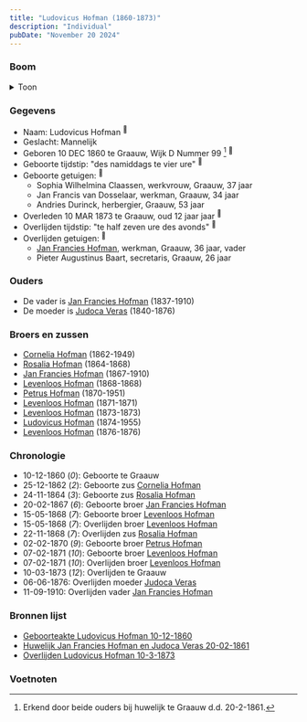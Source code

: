 ```yaml
---
title: "Ludovicus Hofman (1860-1873)"
description: "Individual"
pubDate: "November 20 2024"
---
```


### Boom
<details><summary>Toon</summary>

![test](https://www.plantuml.com/plantuml/svg/ZPBRQW8n48RlynI3NlHAs3KUMX7nqDssqXRfwLQooQZ1R299jYBYkpUUfONYLSBC_yzycKdNUMPzaIlYvb8lc6KvP8pFfzOKMWoCCXQyPTg556fFPb8WS6cvmlqTyuLVGOvvXjRjGywZHUDN2oGNLRbYpi6Q043VM87sOoRvNADpxNREfEvqW98D8JSmshLoPEye3Pc6D21mYGuUpIHdkWJCmLCKHRGEK4veMa_xeVHw8b693RHR6SjMuynuhx3LWVWMXhtNSD0cF5Z6YkM5rCqBfSPCYp6tnhdC1AIj9uRtP0JnNHmTFPiJKI4CP_25bhapIZEWfFs49lHVb5fqDKC3XfzRx6RZ3qAxjKGXf9u6MJM2DEa7NIFUqQI19gPGLd8wyojKoYm3qOOS1bQf71JaW7qE79mX45BL6YN7Ti_XnT-I5xyN43HmMjyLYuZWFXbiIQyVGl2yzDwsKw3dAP0kQX5-xGy0)
</details>

### Gegevens
- Naam: Ludovicus Hofman <sup><a href="../s00409/" style="text-decoration:none" title="Geboorteakte Ludovicus Hofman 10-12-1860">:link:</a></sup>
- Geslacht: Mannelijk
- Geboren 10 DEC 1860 te Graauw, Wijk D Nummer 99 [^1] <sup><a href="../s00409/" style="text-decoration:none" title="Geboorteakte Ludovicus Hofman 10-12-1860">:link:</a></sup>
- Geboorte tijdstip: "des namiddags te vier ure" <sup><a href="../s00409/" style="text-decoration:none" title="Geboorteakte Ludovicus Hofman 10-12-1860">:link:</a></sup>
- Geboorte getuigen: <sup><a href="../s00409/" style="text-decoration:none" title="Geboorteakte Ludovicus Hofman 10-12-1860">:link:</a></sup>
  - Sophia Wilhelmina Claassen, werkvrouw, Graauw, 37 jaar
  - Jan Francis van Dosselaar, werkman, Graauw, 34 jaar
  - Andries Durinck, herbergier, Graauw, 53 jaar
- Overleden 10 MAR 1873 te Graauw, oud 12 jaar jaar <sup><a href="../s00418/" style="text-decoration:none" title="Overlijden Ludovicus Hofman 10-3-1873">:link:</a></sup>
- Overlijden tijdstip: "te half zeven ure des avonds" <sup><a href="../s00418/" style="text-decoration:none" title="Overlijden Ludovicus Hofman 10-3-1873">:link:</a></sup>
- Overlijden getuigen: <sup><a href="../s00418/" style="text-decoration:none" title="Overlijden Ludovicus Hofman 10-3-1873">:link:</a></sup>
  - [Jan Francies Hofman](../i00035/), werkman, Graauw, 36 jaar, vader
  - Pieter Augustinus Baart, secretaris, Graauw, 26 jaar

### Ouders
- De vader is [Jan Francies Hofman](../i00035/) (1837-1910)
- De moeder is [Judoca Veras](../i00037/) (1840-1876)

### Broers en zussen
- [Cornelia Hofman](../i00244/) (1862-1949)
- [Rosalia Hofman](../i00245/) (1864-1868)
- [Jan Francies Hofman](../i00246/) (1867-1910)
- [Levenloos Hofman](../i00247/) (1868-1868)
- [Petrus Hofman](../i00248/) (1870-1951)
- [Levenloos Hofman](../i00249/) (1871-1871)
- [Levenloos Hofman](../i00250/) (1873-1873)
- [Ludovicus Hofman](../i00251/) (1874-1955)
- [Levenloos Hofman](../i00252/) (1876-1876)

### Chronologie
- 10-12-1860 (<i>0</i>): Geboorte te Graauw
- 25-12-1862 (<i>2</i>): Geboorte zus [Cornelia Hofman](../i00244/)
- 24-11-1864 (<i>3</i>): Geboorte zus [Rosalia Hofman](../i00245/)
- 20-02-1867 (<i>6</i>): Geboorte broer [Jan Francies Hofman](../i00246/)
- 15-05-1868 (<i>7</i>): Geboorte broer [Levenloos Hofman](../i00247/)
- 15-05-1868 (<i>7</i>): Overlijden broer [Levenloos Hofman](../i00247/)
- 22-11-1868 (<i>7</i>): Overlijden zus [Rosalia Hofman](../i00245/)
- 02-02-1870 (<i>9</i>): Geboorte broer [Petrus Hofman](../i00248/)
- 07-02-1871 (<i>10</i>): Geboorte broer [Levenloos Hofman](../i00249/)
- 07-02-1871 (<i>10</i>): Overlijden broer [Levenloos Hofman](../i00249/)
- 10-03-1873 (<i>12</i>): Overlijden te Graauw
- 06-06-1876: Overlijden moeder [Judoca Veras](../i00037/)
- 11-09-1910: Overlijden vader [Jan Francies Hofman](../i00035/)

### Bronnen lijst
- [Geboorteakte Ludovicus Hofman 10-12-1860](../s00409/)
- [Huwelijk Jan Francies Hofman en Judoca Veras 20-02-1861](../s00050/)
- [Overlijden Ludovicus Hofman 10-3-1873](../s00418/)

### Voetnoten
[^1]: Erkend door beide ouders bij huwelijk te Graauw d.d. 20-2-1861.